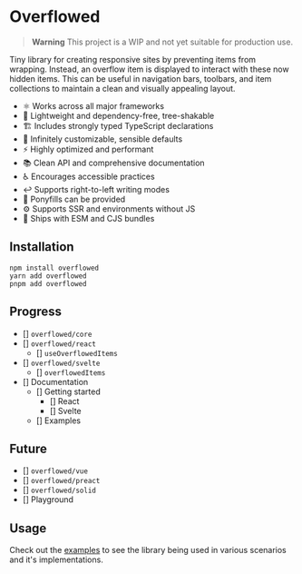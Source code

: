 # Overflowed

> **Warning**
> This project is a WIP and not yet suitable for production use.

Tiny library for creating responsive sites by preventing items from wrapping. Instead, an overflow item is displayed to interact with these now hidden items. This can be useful in navigation bars, toolbars, and item collections to maintain a clean and visually appealing layout.

- ⚛️ Works across all major frameworks
- 🌳 Lightweight and dependency-free, tree-shakable
- 🏗️ Includes strongly typed TypeScript declarations
- 🎨 Infinitely customizable, sensible defaults
- ⚡ Highly optimized and performant
- 📚 Clean API and comprehensive documentation
- ♿ Encourages accessible practices
- ↩️ Supports right-to-left writing modes
- 🦄 Ponyfills can be provided
- ⚙️ Supports SSR and environments without JS
- 🧩 Ships with ESM and CJS bundles

## Installation

```
npm install overflowed
yarn add overflowed
pnpm add overflowed
```

## Progress

- [] `overflowed/core`
- [] `overflowed/react`
  - [] `useOverflowedItems`
- [] `overflowed/svelte`
  - [] `overflowedItems`
- [] Documentation
  - [] Getting started
    - [] React
    - [] Svelte
  - [] Examples

## Future

- [] `overflowed/vue`
- [] `overflowed/preact`
- [] `overflowed/solid`
- [] Playground

## Usage

Check out the [examples](https://overflowed.aht.cx/examples) to see the library being used in
various scenarios and it's implementations.
